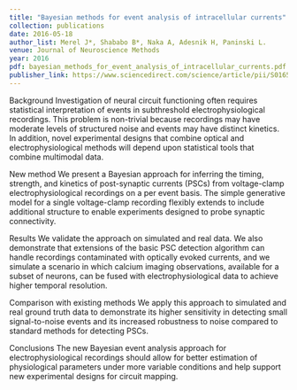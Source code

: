 ```yaml
---
title: "Bayesian methods for event analysis of intracellular currents"
collection: publications
date: 2016-05-18
author_list: Merel J*, Shababo B*, Naka A, Adesnik H, Paninski L.
venue: Journal of Neuroscience Methods
year: 2016
pdf: bayesian_methods_for_event_analysis_of_intracellular_currents.pdf
publisher_link: https://www.sciencedirect.com/science/article/pii/S0165027016301030
---
```


Background
Investigation of neural circuit functioning often requires statistical interpretation of events in subthreshold electrophysiological recordings. This problem is non-trivial because recordings may have moderate levels of structured noise and events may have distinct kinetics. In addition, novel experimental designs that combine optical and electrophysiological methods will depend upon statistical tools that combine multimodal data.

New method
We present a Bayesian approach for inferring the timing, strength, and kinetics of post-synaptic currents (PSCs) from voltage-clamp electrophysiological recordings on a per event basis. The simple generative model for a single voltage-clamp recording flexibly extends to include additional structure to enable experiments designed to probe synaptic connectivity.

Results
We validate the approach on simulated and real data. We also demonstrate that extensions of the basic PSC detection algorithm can handle recordings contaminated with optically evoked currents, and we simulate a scenario in which calcium imaging observations, available for a subset of neurons, can be fused with electrophysiological data to achieve higher temporal resolution.

Comparison with existing methods
We apply this approach to simulated and real ground truth data to demonstrate its higher sensitivity in detecting small signal-to-noise events and its increased robustness to noise compared to standard methods for detecting PSCs.

Conclusions
The new Bayesian event analysis approach for electrophysiological recordings should allow for better estimation of physiological parameters under more variable conditions and help support new experimental designs for circuit mapping.
